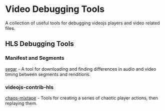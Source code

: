 # Video Debugging Tools

A collection of useful tools for debugging videojs players and video related files.

## HLS Debugging Tools

### Manifest and Segments

[segar](https://github.com/gesinger/segar) - A tool for downloading and finding differences in audio and video timing between segments and renditions.

### videojs-contrib-hls

[chaos-mixtape](https://github.com/gesinger/chaos-mixtape) - Tools for creating a series of chaotic player actions, then replaying them.
